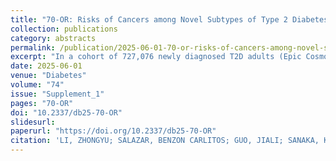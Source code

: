 ```yaml
---
title: "70-OR: Risks of Cancers among Novel Subtypes of Type 2 Diabetes—A Longitudinal Analysis from the United States"
collection: publications
category: abstracts
permalink: /publication/2025-06-01-70-or-risks-of-cancers-among-novel-subtypes-of-type-2-diabetes
excerpt: "In a cohort of 727,076 newly diagnosed T2D adults (Epic Cosmos, 2012–2023), cancer risks varied by subtype—SIDD and MARD showed higher hazards for liver, pancreatic, and prostate cancers, but lower for colorectal and female cancers compared to MOD."
date: 2025-06-01
venue: "Diabetes"
volume: "74"
issue: "Supplement_1"
pages: "70-OR"
doi: "10.2337/db25-70-OR"
slidesurl:
paperurl: "https://doi.org/10.2337/db25-70-OR"
citation: 'LI, ZHONGYU; SALAZAR, BENZON CARLITOS; GUO, JIALI; SANAKA, KRISHNA O.; VELLANKI, PRIYANTHANMA; ALI, MOHAMMED K.; HOFMEISTER, CRAIG; VARGHESE, JITHIN SAM (2025). "70-OR: Risks of Cancers among Novel Subtypes of Type 2 Diabetes—A Longitudinal Analysis from the United States." <i>Diabetes</i>, 74(Supplement_1): 70-OR. https://doi.org/10.2337/db25-70-OR'
---
```

